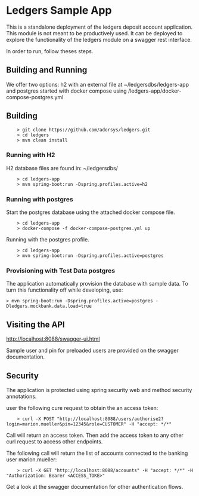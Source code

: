 # Ledgers Sample App
This is a standalone deployment of the ledgers deposit account application. This module is not meant to be productively used. It can be deployed to explore the functionality of the ledgers module on a swagger rest interface.

In order to run, follow theses steps.


## Building and Running

We offer two options: h2 with an external file at ~/ledgersdbs/ledgers-app and postgres started with docker compose using /ledgers-app/docker-compose-postgres.yml

## Building

```
	> git clone https://github.com/adorsys/ledgers.git
	> cd ledgers
	> mvn clean install
```

### Running with H2

H2 database files are found in: ~/ledgersdbs/

```
	> cd ledgers-app
	> mvn spring-boot:run -Dspring.profiles.active=h2
```

### Running with postgres

Start the postgres database using the attached docker compose file.

```
	> cd ledgers-app
	> docker-compose -f docker-compose-postgres.yml up
```

Running with the postgres profile.

```
	> cd ledgers-app
	> mvn spring-boot:run -Dspring.profiles.active=postgres
```

### Provisioning with Test Data postgres

The application automatically provision the database with sample data. To turn this functionality off while developing, use:

```
> mvn spring-boot:run -Dspring.profiles.active=postgres -Dledgers.mockbank.data.load=true

```

## Visiting the API

[http://localhost:8088/swagger-ui.html](http://localhost:8088/swagger-ui.html#/)

Sample user and pin for preloaded users are provided on the swagger documentation.


## Security

The application is protected using spring security web and method security annotations.

user the following cure request to obtain the an access token:

```
	> curl -X POST "http://localhost:8088/users/authorise2?login=marion.mueller&pin=12345&role=CUSTOMER" -H "accept: */*"
```

Call will return an access token. Then add the access token to any other curl request to access other endpoints.

The following call will return the list of accounts connected to the banking user marion.mueller:

```
	> curl -X GET "http://localhost:8088/accounts" -H "accept: */*" -H "Authorization: Bearer <ACCESS_TOKE>"
```

Get a look at the swagger documentation for other authentication flows.

